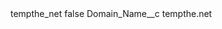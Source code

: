 <?xml version="1.0" encoding="UTF-8"?>
<CustomMetadata xmlns="http://soap.sforce.com/2006/04/metadata" xmlns:xsi="http://www.w3.org/2001/XMLSchema-instance" xmlns:xsd="http://www.w3.org/2001/XMLSchema">
    <label>tempthe_net</label>
    <protected>false</protected>
    <values>
        <field>Domain_Name__c</field>
        <value xsi:type="xsd:string">tempthe.net</value>
    </values>
</CustomMetadata>

